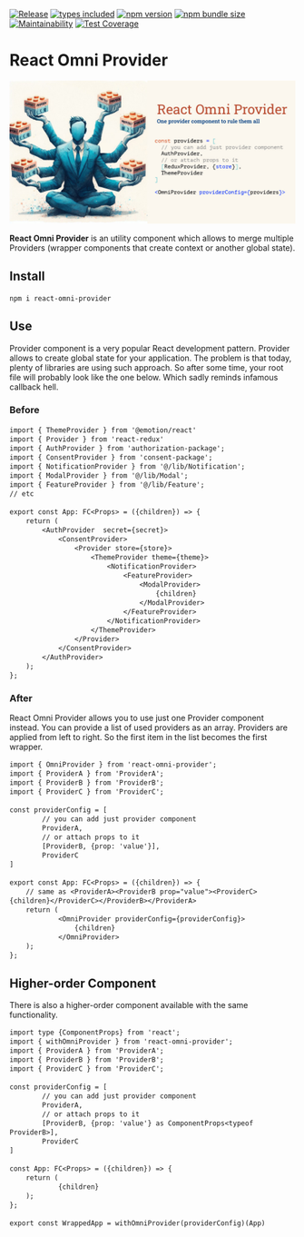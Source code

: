 [![Release](https://github.com/morewings/react-omni-provider/actions/workflows/merge-jobs.yml/badge.svg)](https://github.com/morewings/react-omni-provider/actions/workflows/merge-jobs.yml)
[![types included](https://img.shields.io/github/package-json/types/morewings/react-omni-provider)](https://github.com/morewings/react-omni-provider)
[![npm version](https://badge.fury.io/js/react-omni-provider.svg)](https://www.npmjs.com/package/react-omni-provider)
[![npm bundle size](https://img.shields.io/bundlephobia/minzip/react-omni-provider)](https://bundlephobia.com/result?p=react-omni-provider)
[![Maintainability](https://api.codeclimate.com/v1/badges/e96c5a81106945e6bfed/maintainability)](https://codeclimate.com/github/morewings/react-omni-provider/maintainability)
[![Test Coverage](https://api.codeclimate.com/v1/badges/e96c5a81106945e6bfed/test_coverage)](https://codeclimate.com/github/morewings/react-omni-provider/test_coverage)

# React Omni Provider

[![React Omni Provider](./design/picture.jpg)](#)

**React Omni Provider** is an utility component which allows to merge multiple Providers (wrapper components that create context or another global state).

## Install

```shell
npm i react-omni-provider
```

## Use
Provider component is a very popular React development pattern. Provider allows to create global state for your application. The problem is that today, plenty of libraries are using such approach. So after some time, your root file will probably look like the one below. Which sadly reminds infamous callback hell.

### Before

```tsx
import { ThemeProvider } from '@emotion/react'
import { Provider } from 'react-redux'
import { AuthProvider } from 'authorization-package';
import { ConsentProvider } from 'consent-package';
import { NotificationProvider } from '@/lib/Notification';
import { ModalProvider } from '@/lib/Modal';
import { FeatureProvider } from '@/lib/Feature';
// etc

export const App: FC<Props> = ({children}) => {
    return (
        <AuthProvider  secret={secret}>
            <ConsentProvider>
                <Provider store={store}>
                    <ThemeProvider theme={theme}>
                        <NotificationProvider>
                            <FeatureProvider>
                                <ModalProvider>
                                    {children}
                                </ModalProvider>
                            </FeatureProvider>
                        </NotificationProvider>
                    </ThemeProvider>
                </Provider>
            </ConsentProvider>
        </AuthProvider>
    );
};
```

### After

React Omni Provider allows you to use just one Provider component instead. You can provide a list of used providers as an array. Providers are applied from left to right. So the first item in the list becomes the first wrapper.

```tsx
import { OmniProvider } from 'react-omni-provider';
import { ProviderA } from 'ProviderA';
import { ProviderB } from 'ProviderB';
import { ProviderC } from 'ProviderC';

const providerConfig = [
        // you can add just provider component
        ProviderA,
        // or attach props to it
        [ProviderB, {prop: 'value'}],
        ProviderC
]

export const App: FC<Props> = ({children}) => {
    // same as <ProviderA><ProviderB prop="value"><ProviderC>{children}</ProviderC></ProviderB></ProviderA>
    return (
            <OmniProvider providerConfig={providerConfig}>
                {children}
            </OmniProvider>
    );
};
```

## Higher-order Component

There is also a higher-order component available with the same functionality.

```tsx
import type {ComponentProps} from 'react';
import { withOmniProvider } from 'react-omni-provider';
import { ProviderA } from 'ProviderA';
import { ProviderB } from 'ProviderB';
import { ProviderC } from 'ProviderC';

const providerConfig = [
        // you can add just provider component
        ProviderA,
        // or attach props to it
        [ProviderB, {prop: 'value'} as ComponentProps<typeof ProviderB>],
        ProviderC
]

const App: FC<Props> = ({children}) => {
    return (
            {children}
    );
};

export const WrappedApp = withOmniProvider(providerConfig)(App)
```
